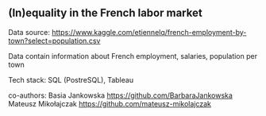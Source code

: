 ## (In)equality in the French labor market

Data source: https://www.kaggle.com/etiennelq/french-employment-by-town?select=population.csv

Data contain information about French employment, salaries, population per town

Tech stack: SQL (PostreSQL), Tableau



co-authors: 
Basia Jankowska https://github.com/BarbaraJankowska
Mateusz Mikołajczak https://github.com/mateusz-mikolajczak
